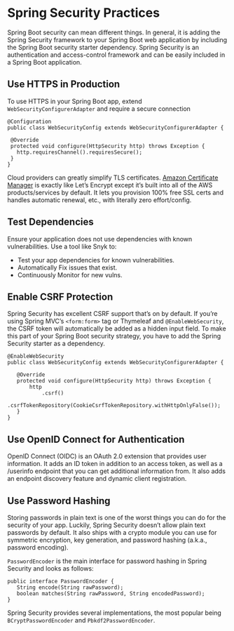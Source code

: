 # Spring Security Practices

Spring Boot security can mean different things. In general, it is adding the Spring Security framework to your Spring Boot web application by including the Spring Boot security starter dependency. Spring Security is an authentication and access-control framework and can be easily included in a Spring Boot application.

## Use HTTPS in Production

To use HTTPS in your Spring Boot app, extend
`WebSecurityConfigurerAdapter` and require a secure
connection
```
@Configuration
public class WebSecurityConfig extends WebSecurityConfigurerAdapter {

 @Override
 protected void configure(HttpSecurity http) throws Exception {
   http.requiresChannel().requiresSecure();
 }
}
```
Cloud providers can greatly simplify TLS certificates. [Amazon Certificate Manager](https://aws.amazon.com/certificate-manager/) is exactly like Let’s Encrypt except it’s built into all of the AWS products/services by default. It lets you provision 100% free SSL certs and handles automatic renewal, etc., with literally zero effort/config.

## Test Dependencies

Ensure your application does not use dependencies
with known vulnerabilities. Use a tool like Snyk to:

* Test your app dependencies for known vulnerabilities.
* Automatically Fix issues that exist.
* Continuously Monitor for new vulns.

## Enable CSRF Protection

Spring Security has excellent CSRF support that’s on by default. If you’re using Spring MVC’s `<form:form>` tag or Thymeleaf and `@EnableWebSecurity`, the CSRF token will automatically be added as a hidden input field.  To make this part of your Spring Boot security strategy, you have to add the Spring Security starter as a dependency.

```
@EnableWebSecurity
public class WebSecurityConfig extends WebSecurityConfigurerAdapter {

   @Override
   protected void configure(HttpSecurity http) throws Exception {
       http
           .csrf()
               .csrfTokenRepository(CookieCsrfTokenRepository.withHttpOnlyFalse());
   }
}
```

## Use OpenID Connect for Authentication

OpenID Connect (OIDC) is an OAuth 2.0 extension that provides user information. It adds an ID token in addition to an access token, as well as a /userinfo endpoint that you can get additional information from. It also adds an endpoint discovery feature and dynamic client registration.

## Use Password Hashing

Storing passwords in plain text is one of the worst things you can do for the security of your app. Luckily, Spring Security doesn’t allow plain text passwords by default. It also ships with a crypto module you can use for symmetric encryption, key generation, and password hashing (a.k.a., password encoding).

`PasswordEncoder` is the main interface for password hashing in Spring Security and looks as follows:

```
public interface PasswordEncoder {
   String encode(String rawPassword);
   boolean matches(String rawPassword, String encodedPassword);
}
```
Spring Security provides several implementations, the most popular being `BCryptPasswordEncoder` and `Pbkdf2PasswordEncoder`.